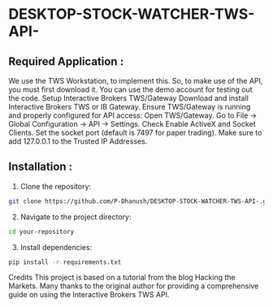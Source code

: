 # DESKTOP-STOCK-WATCHER-TWS-API-


## Required Application : 
We use the TWS Workstation, to implement this. So, to make use of the API, you must first download it. You can use the demo account for testing out the code.
Setup Interactive Brokers TWS/Gateway
Download and install Interactive Brokers TWS or IB Gateway.
Ensure TWS/Gateway is running and properly configured for API access:
Open TWS/Gateway.
Go to File -> Global Configuration -> API -> Settings.
Check Enable ActiveX and Socket Clients.
Set the socket port (default is 7497 for paper trading).
Make sure to add 127.0.0.1 to the Trusted IP Addresses.


## Installation :

1. Clone the repository:
```sh
git clone https://github.com/P-Dhanush/DESKTOP-STOCK-WATCHER-TWS-API-.git
```
2. Navigate to the project directory:
```sh
cd your-repository
```

3. Install dependencies:
```sh
pip install -r requirements.txt
```

Credits
This project is based on a tutorial from the blog Hacking the Markets. Many thanks to the original author for providing a comprehensive guide on using the Interactive Brokers TWS API.
